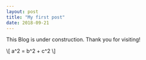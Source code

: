 ```yaml
---
layout: post
title: "My first post"
date: 2018-09-21
---
```


This Blog is under construction. Thank you for visiting!

\\[ a^2 = b^2 + c^2 \\]
